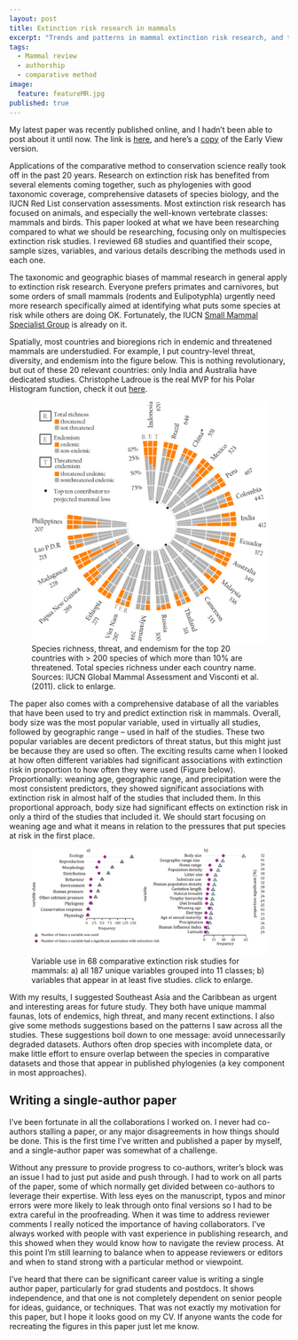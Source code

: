 ```yaml
---
layout: post
title: Extinction risk research in mammals
excerpt: "Trends and patterns in mammal extinction risk research, and thoughts on writing a sole-author paper."
tags: 
  - Mammal review
  - authorship
  - comparative method
image: 
  feature: featureMR.jpg
published: true
---
```






My latest paper was recently published online, and I hadn’t been able to post about it until now.  The link is [here](http://onlinelibrary.wiley.com/doi/10.1111/mam.12049/full), and here’s a [copy](https://github.com/luisDVA/codeluis/raw/master/luisV2015.pdf) of the Early View version.

Applications of the comparative method to conservation science really took off in the past 20 years. Research on extinction risk has benefited from several elements coming together, such as phylogenies with good taxonomic coverage, comprehensive datasets of species biology, and the IUCN Red List conservation assessments. Most extinction risk research has focused on animals, and especially the well-known vertebrate classes: mammals and birds. This paper looked at what we have been researching compared to what we should be researching, focusing only on multispecies extinction risk studies. I reviewed 68 studies and quantified their scope, sample sizes, variables, and various details describing the methods used in each one. 

The taxonomic and geographic biases of mammal research in general apply to extinction risk research. Everyone prefers primates and carnivores, but some orders of small mammals (rodents and Eulipotyphla) urgently need more research specifically aimed at identifying what puts some species at risk while others are doing OK.  Fortunately, the IUCN [Small Mammal Specialist Group](http://http://www.small-mammals.org/) is already on it.

Spatially, most countries and bioregions rich in endemic and threatened mammals are understudied. For example, I put country-level threat, diversity, and endemism into the figure below. This is nothing revolutionary, but out of these 20 relevant countries: only India and Australia have dedicated studies. Christophe Ladroue is the real MVP for his Polar Histogram function, check it out [here](http://chrisladroue.com/2012/02/polar-histogram-pretty-and-useful/).

<figure>
    <a href="/images/fig2blog.png"><img src="/images/fig2blog.png"></a>
        <figcaption>Species richness, threat, and endemism for the top 20 countries with > 200 species of which more than 10% are threatened. Total species richness under each country name. Sources: IUCN Global Mammal Assessment and Visconti et al. (2011). click to enlarge.</figcaption>
</figure>

The paper also comes with a comprehensive database of all the variables that have been used to try and predict extinction risk in mammals. Overall, body size was the most popular variable, used in virtually all studies, followed by geographic range – used in half of the studies. These two popular variables are decent predictors of threat status, but this might just be because they are used so often. The exciting results came when I looked at how often different variables had significant associations with extinction risk in proportion to how often they were used (Figure below). Proportionally: weaning age, geographic range, and precipitation were the most consistent predictors, they showed significant associations with extinction risk in almost half of the studies that included them. In this proportional approach, body size had significant effects on extinction risk in only a third of the studies that included it. We should start focusing on weaning age and what it means in relation to the pressures that put species at risk in the first place.

<figure>
    <a href="/images/fig3blog.png"><img src="/images/fig3blog.png"></a>
        <figcaption> Variable use in 68 comparative extinction risk studies for mammals: a) all 187 unique variables grouped into 11 classes; b) variables that appear in at least five studies. click to enlarge.</figcaption>
</figure>

With my results, I suggested Southeast Asia and the Caribbean as urgent and interesting areas for future study. They both have unique mammal faunas, lots of endemics, high threat, and many recent extinctions. I also give some methods suggestions based on the patterns I saw across all the studies. These suggestions boil down to one message: avoid unnecessarily degraded datasets. Authors often drop species with incomplete data, or make little effort to ensure overlap between the species in comparative datasets and those that appear in published phylogenies (a key component in most approaches).

## Writing a single-author paper

I’ve been fortunate in all the collaborations I worked on. I never had co-authors stalling a paper, or any major disagreements in how things should be done. This is the first time I’ve written and published a paper by myself, and a single-author paper was somewhat of a challenge. 

Without any pressure to provide progress to co-authors, writer’s block was an issue I had to just put aside and push through. I had to work on all parts of the paper, some of which normally get divided between co-authors to leverage their expertise. With less eyes on the manuscript, typos and minor errors were more likely to leak through onto final versions so I had to be extra careful in the proofreading. When it was time to address reviewer comments I really noticed the importance of having collaborators. I’ve always worked with people with vast experience in publishing research, and this showed when they would know how to navigate the review process. At this point I’m still learning to balance when to appease reviewers or editors and when to stand strong with a particular method or viewpoint. 

I’ve heard that there can be significant career value is writing a single author paper, particularly for grad students and postdocs. It shows independence, and that one is not completely dependent on senior people for ideas, guidance, or techniques. That was not exactly my motivation for this paper, but I hope it looks good on my CV. If anyone wants the code for recreating the figures in this paper just let me know.
